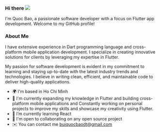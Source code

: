 ### Hi there ![](https://user-images.githubusercontent.com/18350557/176309783-0785949b-9127-417c-8b55-ab5a4333674e.gif)

I'm Quoc Bao, a passionate software developer with a focus on Flutter app development. Welcome to my GitHub profile!


### About Me
I have extensive experience in Dart programming language and cross-platform mobile application development. I specialize in creating innovative solutions for clients by leveraging my expertise in Flutter.

My passion for software development is evident in my commitment to learning and staying up-to-date with the latest industry trends and technologies. I believe in writing clean, efficient, and maintainable code to deliver high-quality applications.

- 🌍 I'm based in Ho Chi Minh
- 🌱 I'm currently expanding my knowledge in Flutter and building cross-platform mobile applications and Constantly working on personal projects to improve my skills and showcase my creativity using Flutter.
- 🌱 I’m currently learning React
- 🤝 I'm open to collaborating on any open source project
- ✉️ You can contact me [buiquocbaodt@gmail.com](mailto:buiquocbaodt@gmail.com)

